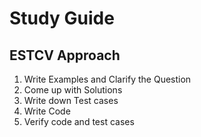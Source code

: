 # Study Guide

## ESTCV Approach

1. Write Examples and Clarify the Question
2. Come up with Solutions
3. Write down Test cases
4. Write Code
5. Verify code and test cases
